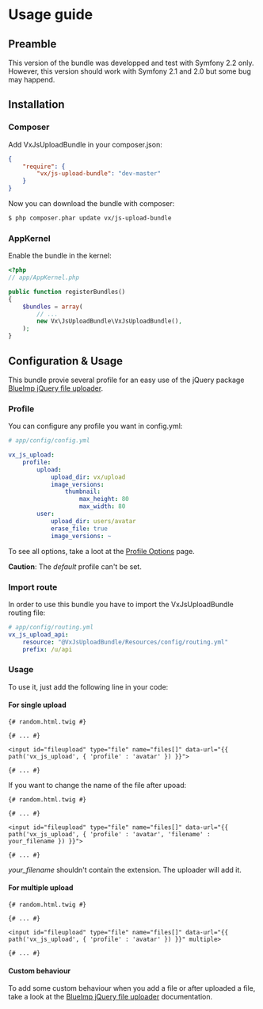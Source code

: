 Usage guide
==================

## Preamble

This version of the bundle was developped and test with Symfony 2.2 only. However, this version should work with Symfony 2.1 and 2.0 but some bug may happend.

## Installation

### Composer

Add VxJsUploadBundle in your composer.json:

``` json
{
    "require": {
        "vx/js-upload-bundle": "dev-master"
    }
}
```

Now you can download the bundle with composer:

``` bash
$ php composer.phar update vx/js-upload-bundle
```

### AppKernel

Enable the bundle in the kernel:

``` php
<?php
// app/AppKernel.php

public function registerBundles()
{
    $bundles = array(
        // ...
        new Vx\JsUploadBundle\VxJsUploadBundle(),
    );
}
```

## Configuration & Usage

This bundle provie several profile for an easy use of the jQuery package [BlueImp jQuery file uploader](https://github.com/blueimp/jQuery-File-Upload/).

### Profile

You can configure any profile you want in config.yml:

```yaml
# app/config/config.yml

vx_js_upload:
    profile:
        upload:
            upload_dir: vx/upload
            image_versions:
                thumbnail:
                    max_height: 80
                    max_width: 80
        user:
            upload_dir: users/avatar
            erase_file: true
            image_versions: ~
```

To see all options, take a loot at the [Profile Options](https://github.com/Vixys/VxJsUploadBundle/wiki/Profile-Options) page.

**Caution**: The _default_ profile can't be set.

### Import route

In order to use this bundle you have to import the VxJsUploadBundle routing file:

``` yaml
# app/config/routing.yml
vx_js_upload_api:
    resource: "@VxJsUploadBundle/Resources/config/routing.yml"
    prefix: /u/api
```

### Usage

To use it, just add the following line in your code:

#### For single upload

``` twig
{# random.html.twig #}

{# ... #}

<input id="fileupload" type="file" name="files[]" data-url="{{ path('vx_js_upload', { 'profile' : 'avatar' }) }}">

{# ... #}
```

If you want to change the name of the file after upoad:

``` twig
{# random.html.twig #}

{# ... #}

<input id="fileupload" type="file" name="files[]" data-url="{{ path('vx_js_upload', { 'profile' : 'avatar', 'filename' : your_filename }) }}">

{# ... #}
```

*your_filename* shouldn't contain the extension. The uploader will add it.

#### For multiple upload

``` twig
{# random.html.twig #}

{# ... #}

<input id="fileupload" type="file" name="files[]" data-url="{{ path('vx_js_upload', { 'profile' : 'avatar' }) }}" multiple>

{# ... #}
```

#### Custom behaviour

To add some custom behaviour when you add a file or after uploaded a file, take a look at the [BlueImp jQuery file uploader](https://github.com/blueimp/jQuery-File-Upload/wiki/Options#callback-options) documentation.

